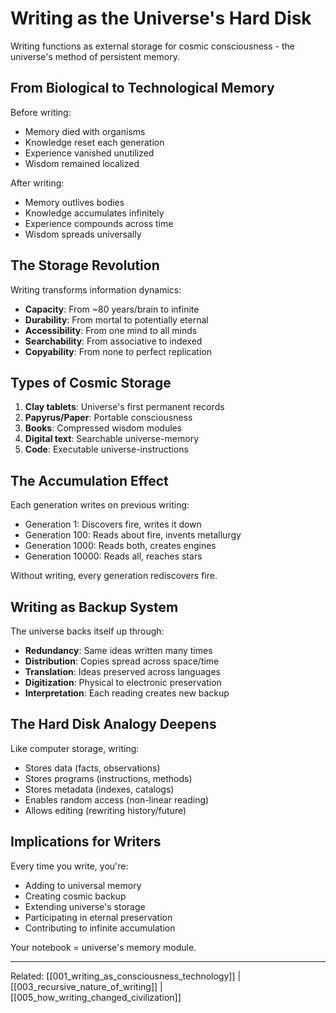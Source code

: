 # Writing as the Universe's Hard Disk

Writing functions as external storage for cosmic consciousness - the universe's method of persistent memory.

## From Biological to Technological Memory

Before writing:
- Memory died with organisms
- Knowledge reset each generation
- Experience vanished unutilized
- Wisdom remained localized

After writing:
- Memory outlives bodies
- Knowledge accumulates infinitely
- Experience compounds across time
- Wisdom spreads universally

## The Storage Revolution

Writing transforms information dynamics:
- **Capacity**: From ~80 years/brain to infinite
- **Durability**: From mortal to potentially eternal
- **Accessibility**: From one mind to all minds
- **Searchability**: From associative to indexed
- **Copyability**: From none to perfect replication

## Types of Cosmic Storage

1. **Clay tablets**: Universe's first permanent records
2. **Papyrus/Paper**: Portable consciousness
3. **Books**: Compressed wisdom modules
4. **Digital text**: Searchable universe-memory
5. **Code**: Executable universe-instructions

## The Accumulation Effect

Each generation writes on previous writing:
- Generation 1: Discovers fire, writes it down
- Generation 100: Reads about fire, invents metallurgy
- Generation 1000: Reads both, creates engines
- Generation 10000: Reads all, reaches stars

Without writing, every generation rediscovers fire.

## Writing as Backup System

The universe backs itself up through:
- **Redundancy**: Same ideas written many times
- **Distribution**: Copies spread across space/time
- **Translation**: Ideas preserved across languages
- **Digitization**: Physical to electronic preservation
- **Interpretation**: Each reading creates new backup

## The Hard Disk Analogy Deepens

Like computer storage, writing:
- Stores data (facts, observations)
- Stores programs (instructions, methods)
- Stores metadata (indexes, catalogs)
- Enables random access (non-linear reading)
- Allows editing (rewriting history/future)

## Implications for Writers

Every time you write, you're:
- Adding to universal memory
- Creating cosmic backup
- Extending universe's storage
- Participating in eternal preservation
- Contributing to infinite accumulation

Your notebook = universe's memory module.

---
Related: [[001_writing_as_consciousness_technology]] | [[003_recursive_nature_of_writing]] | [[005_how_writing_changed_civilization]]